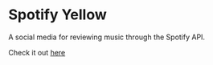 # Spotify Yellow

A social media for reviewing music through the Spotify API.

Check it out [here](https://spotlightapp.ca/)


